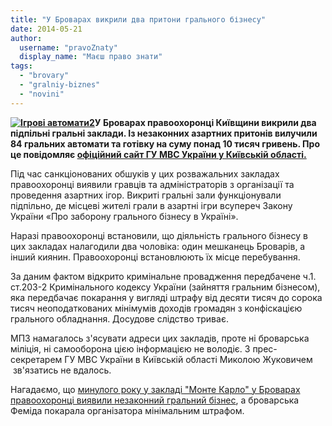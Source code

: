 ```yaml
---
title: "У Броварах викрили два притони грального бізнесу"
date: 2014-05-21
author: 
  username: "pravoZnaty"
  display_name: "Маєш право знати"
tags: 
  - "brovary"
  - "gralniy-biznes"
  - "novini"
---
```


**[![Ігрові автомати2](https://mpz.brovary.org/wp-content/uploads/2013/07/Igrovi-avtomati2.jpg)](https://mpz.brovary.org/wp-content/uploads/2013/07/Igrovi-avtomati2.jpg)У Броварах правоохоронці Київщини викрили два підпільні гральні заклади. Із незаконних азартних притонів вилучили 84 гральних автомати та готівку на суму понад 10 тисяч гривень. Про це повідомляє [офіційний сайт ГУ МВС України у Київській області.](http://mvs.gov.ua/mvs/control/kyivska/uk/publish/article/108669)**

Під час санкціонованих обшуків у цих розважальних закладах правоохоронці виявили гравців та адміністраторів з організації та проведення азартних ігор. Викриті гральні зали функціонували підпільно, де місцеві жителі грали в азартні ігри всупереч Закону України «Про заборону грального бізнесу в Україні».

Наразі правоохоронці встановили, що діяльність грального бізнесу в цих закладах налагодили два чоловіка: один мешканець Броварів, а інший киянин. Правоохоронці встановлюють їх місце перебування.

За даним фактом відкрито кримінальне провадження передбачене ч.1. ст.203-2 Кримінального кодексу України (зайняття гральним бізнесом), яка передбачає покарання у вигляді штрафу від десяти тисяч до сорока тисяч неоподаткованих мінімумів доходів громадян з конфіскацією грального обладнання. Досудове слідство триває.

МПЗ намагалось з'ясувати адреси цих закладів, проте ні броварська міліція, ні самооборона цією інформацією не володіє. З прес-секретарем ГУ МВС України в Київській області Миколою Жуковичем  зв'язатись не вдалось.

Нагадаємо, що [минулого року у закладі "Монте Карло" у Броварах правоохоронці виявили незаконний гральний бізнес](https://mpz.brovary.org/sud-oshtrafuvav-organizatora-gralnogo-biznesu-v-kafe-monte-karlo-na-170-tis-grn/), а броварська Феміда покарала організатора мінімальним штрафом.
